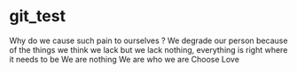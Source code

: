 # git_test
Why do we cause such pain to ourselves ? 
We degrade our person because of the things we think we lack
but we lack nothing, everything is right where it needs to be
We are nothing 
We are who we are
Choose Love 
